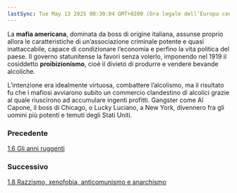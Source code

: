 ```yaml
---
lastSync: Tue May 13 2025 00:30:04 GMT+0200 (Ora legale dell’Europa centrale)
---
```

La **mafia americana**, dominata da boss di origine italiana, assunse proprio allora le caratteristiche di un’associazione criminale potente e quasi inattaccabile, capace di condizionare l’economia e perfino la vita politica del paese. Il governo statunitense la favorì senza volerlo, imponendo nel 1919 il cosiddetto **proibizionismo**, cioè il divieto di produrre e vendere bevande alcoliche.

L’intenzione era idealmente virtuosa, combattere l’alcolismo, ma il risultato fu che i mafiosi avviarono subito un commercio clandestino di alcolici grazie al quale riuscirono ad accumulare ingenti profitti. Gangster come Al Capone, il boss di Chicago, o Lucky Luciano, a New York, divennero fra gli uomini più potenti e temuti degli Stati Uniti.


### Precedente
[1.6 Gli anni ruggenti](1.6%20Gli%20anni%20ruggenti.md)

### Successivo
[1.8 Razzismo, xenofobia, anticomunismo e anarchismo](1.8%20Razzismo,%20xenofobia,%20anticomunismo%20e%20anarchismo.md)